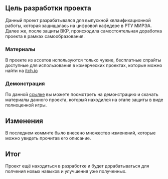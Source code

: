 ## Цель разработки проекта
Данный проект разрабатывался для выпускной квлаификационной работы, которая защищалась на цифровой кафедере в РТУ МИРЭА.
Далее же, после защиты ВКР, происходила самостоятельная доработка проекта в рамках самообразования. 

### Материалы
В проекте из ассетов используются только чужие, бесплатные спрайты доступные для использования в комерческих проектах, которые можно найти на [itch.io](https://hugues-laborde.itch.io/pixelartpacksidescroller)

### Демонстрация
По данной [ссылке](https://drive.google.com/drive/folders/1ONlADjD615ojXGF0VSIP2WKMvpKpMug5?usp=sharing) вы можете посмотреть на демонстрацию и скачать  материалы данного проекта, который находился на этапе защиты в виде полноценной игры. 

## Изменения
В последнем коммите было внесено множество изменений, которые можно увидеть прочитав его описание. 

## Итог
Проект ещё находиться в разработке и будет дорабатываться для полчения новых навыков и улучшения уже полученных.

